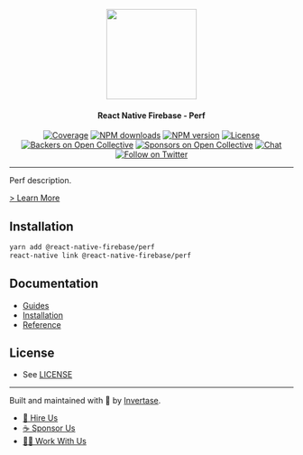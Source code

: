 <p align="center">
  <a href="https://invertase.io/oss/react-native-firebase">
    <img width="160px" src="https://i.imgur.com/JIyBtKW.png"><br/>
  </a>
  <h4 align="center">React Native Firebase - Perf</h2>
</p>

<p align="center">
  <a href="https://api.rnfirebase.io/coverage/perf/detail"><img src="https://api.rnfirebase.io/coverage/perf/badge?style=flat-square" alt="Coverage"></a>
  <a href="https://www.npmjs.com/package/@react-native-firebase/perf"><img src="https://img.shields.io/npm/dm/@react-native-firebase/perf.svg?style=flat-square" alt="NPM downloads"></a>
  <a href="https://www.npmjs.com/package/@react-native-firebase/perf"><img src="https://img.shields.io/npm/v/@react-native-firebase/perf.svg?style=flat-square" alt="NPM version"></a>
  <a href="/LICENSE"><img src="https://img.shields.io/npm/l/react-native-firebase.svg?style=flat-square" alt="License"></a>
  <a href="#backers"><img src="https://opencollective.com/react-native-firebase/backers/badge.svg?style=flat-square" alt="Backers on Open Collective"></a>
  <a href="#sponsors"><img src="https://opencollective.com/react-native-firebase/sponsors/badge.svg?style=flat-square" alt="Sponsors on Open Collective"></a>
  <a href="https://discord.gg/C9aK28N"><img src="https://img.shields.io/discord/295953187817521152.svg?logo=discord&style=flat-square&colorA=7289da&label=discord" alt="Chat"></a>
  <a href="https://twitter.com/rnfirebase"><img src="https://img.shields.io/twitter/follow/rnfirebase.svg?style=social&label=Follow" alt="Follow on Twitter"></a>
</p>

----

Perf description.

[> Learn More](https://firebase.google.com/products/perf/)

## Installation

```bash
yarn add @react-native-firebase/perf
react-native link @react-native-firebase/perf
```

## Documentation

 - [Guides](#TODO)
 - [Installation](#TODO)
 - [Reference](#TODO)

## License

- See [LICENSE](/LICENSE)

----

Built and maintained with 💛 by [Invertase](https://invertase.io). 

- [💼 Hire Us](https://invertase.io/hire-us)
- [☕️ Sponsor Us](https://opencollective.com/react-native-firebase)
- [👩‍💻 Work With Us](https://invertase.io/jobs)

